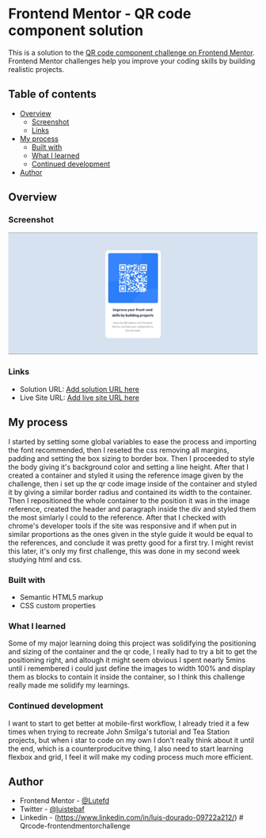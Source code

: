 # Frontend Mentor - QR code component solution

This is a solution to the [QR code component challenge on Frontend Mentor](https://www.frontendmentor.io/challenges/qr-code-component-iux_sIO_H). Frontend Mentor challenges help you improve your coding skills by building realistic projects.

## Table of contents

- [Overview](#overview)
  - [Screenshot](#screenshot)
  - [Links](#links)
- [My process](#my-process)
  - [Built with](#built-with)
  - [What I learned](#what-i-learned)
  - [Continued development](#continued-development)
- [Author](#author)

## Overview

### Screenshot

![](images\screenshot.jpg)

### Links

- Solution URL: [Add solution URL here](https://your-solution-url.com)
- Live Site URL: [Add live site URL here](https://your-live-site-url.com)

## My process

I started by setting some global variables to ease the process and importing the font recommended, then I reseted the css removing all margins, padding and setting the box sizing to border box. Then I proceeded to style the body giving it's background color and setting a line height. After that I created a container and styled it using the reference image given by the challenge, then i set up the qr code image inside of the container and styled it by giving a similar border radius and contained its width to the container. Then I repositioned the whole container to the position it was in the image reference, created the header and paragraph inside the div and styled them the most simlarly I could to the reference. After that I checked with chrome's developer tools if the site was responsive and if when put in similar proportions as the ones given in the style guide it would be equal to the references, and conclude it was pretty good for a first try. I might revist this later, it's only my first challenge, this was done in my second week studying html and css.

### Built with

- Semantic HTML5 markup
- CSS custom properties

### What I learned

Some of my major learning doing this project was solidifying the positioning and sizing of the container and the qr code, I really had to try a bit to get the positioning right, and altough it might seem obvious I spent nearly 5mins until i remembered i could just define the images to width 100% and display them as blocks to contain it inside the container, so I think this challenge really made me solidify my learnings.

### Continued development

I want to start to get better at mobile-first workflow, I already tried it a few times when trying to recreate John Smilga's tutorial and Tea Station projects, but when i star to code on my own I don't really think about it until the end, which is a counterproducitve thing, I also need to start learning flexbox and grid, I feel it will make my coding process much more efficient.

## Author

- Frontend Mentor - [@Lutefd](https://www.frontendmentor.io/profile/Luistebaf)
- Twitter - [@luistebaf](https://www.twitter.com/Luistebaf)
- Linkedin - (https://www.linkedin.com/in/luis-dourado-09722a212/)
#   Q r c o d e - f r o n t e n d m e n t o r c h a l l e n g e 
 
 